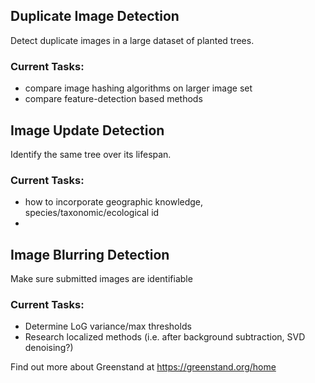 ## Duplicate Image Detection 
Detect duplicate images in a large dataset of planted trees. 

### Current Tasks: 
- compare image hashing algorithms on larger image set
- compare feature-detection based methods 

## Image Update Detection   
Identify the same tree over its lifespan. 

### Current Tasks: 
- how to incorporate geographic knowledge, species/taxonomic/ecological id
- 

## Image Blurring Detection
Make sure submitted images are identifiable

### Current Tasks: 
- Determine LoG variance/max thresholds
- Research localized methods (i.e. after background subtraction, SVD denoising?)





Find out more about Greenstand at https://greenstand.org/home
